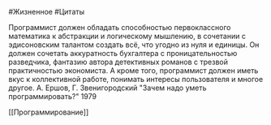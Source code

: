 #Жизненное #Цитаты 

Программист должен обладать способностью первоклассного математика к абстракции и логическому мышлению, в сочетании с эдисоновским талантом создать всё, что угодно из нуля и единицы. Он должен сочетать аккуратность бухгалтера с проницательностью разведчика, фантазию автора детективных романов с трезвой практичностью экономиста. А кроме того, программист должен иметь вкус к коллективной работе, понимать интересы пользователя и многое другое.
А. Ершов, Г. Звенигородский "Зачем надо уметь программировать?" 1979

[[Программирование]]